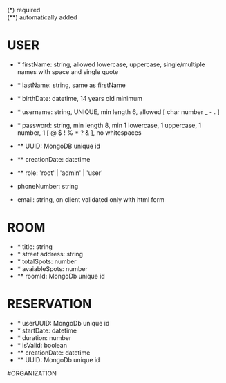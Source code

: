 (\*) required <br>
(\**) automatically added

# USER

- \*  firstName: string, allowed lowercase, uppercase, single/multiple names with space and single quote
- \*  lastName: string, same as firstName
- \*  birthDate: datetime, 14 years old minimum
- \*  username: string, UNIQUE, min length 6, allowed [ char number _ - . ]
- \*  password: string, min length 8, min 1 lowercase, 1 uppercase, 1 number, 1 [ @ $ ! % * ? & ], no whitespaces
- \** UUID: MongoDB unique id
- \** creationDate: datetime
- \** role: 'root' | 'admin' | 'user'

- phoneNumber: string
- email: string, on client validated only with html form   


# ROOM

- \*  title: string
- \*  street address: string
- \*  totalSpots: number
- \*  avaiableSpots: number
- \** roomId: MongoDb unique id


# RESERVATION

- \*  userUUID: MongoDb unique id
- \*  startDate: datetime
- \*  duration: number
- \*  isValid: boolean
- \** creationDate: datetime
- \** UUID: MongoDb unique id


#ORGANIZATION
